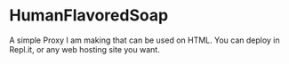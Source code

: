 # HumanFlavoredSoap
A simple Proxy I am making that can be used on HTML. You can deploy in Repl.it, or any web hosting site you want.
